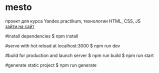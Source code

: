 # mesto
проект для курса Yandex.practikum, технологии HTML, CSS, JS<br>
<a href="https://roschek.github.io/mesto/">зайти на сайт</a>

#install dependencies
$ npm install

#serve with hot reload at localhost:3000
$ npm run dev

#build for production and launch server
$ npm run build $ npm run start

#generate static project
$ npm run generate

